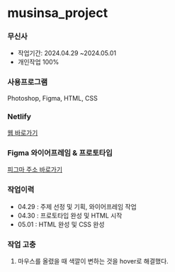 # musinsa_project
### 무신사
* 작업기간: 2024.04.29 ~2024.05.01
* 개인작업 100%
### 사용프로그램
Photoshop, Figma, HTML, CSS
### Netlify
<a target="_blank" href="https://musinsa-project.netlify.app/">웹 바로가기</a>
### Figma 와이어프레임 & 프로토타입
<a target="_blank" href="https://www.figma.com/design/m4OswGetgjpXb8XLMOPda7/%EB%9E%9C%EB%94%A9%ED%8E%98%EC%9D%B4%EC%A7%80(App---%EB%AC%B4%EC%8B%A0%EC%82%AC)?node-id=0-1&t=58VdRmwBLlK9jaJ9-1">피그마 주소 바로가기</a>
### 작업이력
* 04.29 : 주제 선정 및 기획, 와이어프레임 작업
* 04.30 : 프로토타입 완성 및 HTML 시작
* 05.01 : HTML 완성 및 CSS 완성
### 작업 고충
1. 마우스를 올렸을 때 색깔이 변하는 것을 hover로 해결했다.

